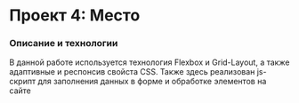 # Проект 4: Место

### Описание и технологии
В данной работе используется технология Flexbox и Grid-Layout, а также адаптивные и респонсив свойста CSS. Также здесь реализован js-скрипт для заполнения данных в форме и обработке элементов на сайте

